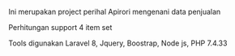 Ini merupakan project perihal Apirori mengenani data penjualan

Perhitungan support 4 item set 

Tools digunakan
Laravel 8, Jquery, Boostrap, Node js, PHP 7.4.33
